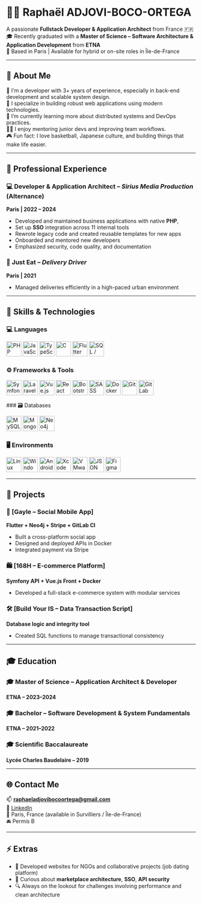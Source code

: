 # 👨‍💻 Raphaël ADJOVI-BOCO-ORTEGA

A passionate **Fullstack Developer & Application Architect** from France 🇫🇷  
🎓 Recently graduated with a **Master of Science – Software Architecture & Application Development** from **ETNA**  
📍 Based in Paris | Available for hybrid or on-site roles in Île-de-France

---

## 🚀 About Me

🔧 I'm a developer with 3+ years of experience, especially in back-end development and scalable system design.  
🎯 I specialize in building robust web applications using modern technologies.  
🌱 I’m currently learning more about distributed systems and DevOps practices.  
👨‍🏫 I enjoy mentoring junior devs and improving team workflows.  
🎮 Fun fact: I love basketball, Japanese culture, and building things that make life easier.

---

## 💼 Professional Experience

### 💻 Developer & Application Architect – *Sirius Media Production* (Alternance)  
**Paris | 2022 – 2024**  
- Developed and maintained business applications with native **PHP**,  
- Set up **SSO** integration across 11 internal tools  
- Rewrote legacy code and created reusable templates for new apps  
- Onboarded and mentored new developers  
- Emphasized security, code quality, and documentation

### 🛵 Just Eat – *Delivery Driver*  
**Paris | 2021**  
- Managed deliveries efficiently in a high-paced urban environment  

---

## 🧠 Skills & Technologies

### 💻 Languages  
<p align="left"> <img src="https://cdn.jsdelivr.net/gh/devicons/devicon/icons/php/php-original.svg" title="PHP" width="40" height="40"/> <img src="https://cdn.jsdelivr.net/gh/devicons/devicon/icons/javascript/javascript-original.svg" title="JavaScript" width="40" height="40"/> <img src="https://cdn.jsdelivr.net/gh/devicons/devicon/icons/typescript/typescript-original.svg" title="TypeScript" width="40" height="40"/> <img src="https://cdn.jsdelivr.net/gh/devicons/devicon/icons/c/c-original.svg" title="C" width="40" height="40"/> <img src="https://cdn.jsdelivr.net/gh/devicons/devicon/icons/flutter/flutter-original.svg" title="Flutter" width="40" height="40"/> <img src="https://cdn.jsdelivr.net/gh/devicons/devicon/icons/mysql/mysql-original.svg" title="SQL / MySQL" width="40" height="40"/> </p>

### ⚙️ Frameworks & Tools  
<p align="left"> <img src="https://cdn.jsdelivr.net/gh/devicons/devicon/icons/symfony/symfony-original.svg" title="Symfony" width="40" height="40"/> <img src="https://cdn.jsdelivr.net/gh/devicons/devicon/icons/laravel/laravel-plain.svg" title="Laravel" width="40" height="40"/> <img src="https://cdn.jsdelivr.net/gh/devicons/devicon/icons/vuejs/vuejs-original.svg" title="Vue.js" width="40" height="40"/> <img src="https://cdn.jsdelivr.net/gh/devicons/devicon/icons/react/react-original.svg" title="React" width="40" height="40"/> <img src="https://cdn.jsdelivr.net/gh/devicons/devicon/icons/bootstrap/bootstrap-original.svg" title="Bootstrap" width="40" height="40"/> <img src="https://cdn.jsdelivr.net/gh/devicons/devicon/icons/sass/sass-original.svg" title="SASS" width="40" height="40"/> <img src="https://cdn.jsdelivr.net/gh/devicons/devicon/icons/docker/docker-original.svg" title="Docker" width="40" height="40"/> <img src="https://cdn.jsdelivr.net/gh/devicons/devicon/icons/git/git-original.svg" title="Git" width="40" height="40"/> <img src="https://cdn.jsdelivr.net/gh/devicons/devicon/icons/gitlab/gitlab-original.svg" title="GitLab CI" width="40" height="40"/> </p>
### 🗃️ Databases  
<p align="left"> <img src="https://cdn.jsdelivr.net/gh/devicons/devicon/icons/mysql/mysql-original.svg" title="MySQL" width="40" height="40"/> <img src="https://cdn.jsdelivr.net/gh/devicons/devicon/icons/mongodb/mongodb-original.svg" title="MongoDB" width="40" height="40"/> <!-- Neo4j et HeidiSQL n'ont pas d'icône Devicon --> <img src="https://img.icons8.com/ios-filled/50/000000/graph-database.png" title="Neo4j (non-devicon)" width="40" height="40"/> </p>

### 🖥️ Environments  
<p align="left"> <img src="https://cdn.jsdelivr.net/gh/devicons/devicon/icons/linux/linux-original.svg" title="Linux" width="40" height="40"/> <img src="https://cdn.jsdelivr.net/gh/devicons/devicon/icons/windows8/windows8-original.svg" title="Windows" width="40" height="40"/> <img src="https://cdn.jsdelivr.net/gh/devicons/devicon/icons/androidstudio/androidstudio-original.svg" title="Android Studio" width="40" height="40"/> <img src="https://cdn.jsdelivr.net/gh/devicons/devicon/icons/xcode/xcode-original.svg" title="Xcode" width="40" height="40"/> <!-- VmWare, JSON, Adobe n'ont pas d'icône Devicon --> <img src="https://img.icons8.com/ios-filled/50/000000/virtual-machine.png" title="VMware" width="40" height="40"/> <img src="https://img.icons8.com/ios-filled/50/000000/json.png" title="JSON" width="40" height="40"/> <img src="https://cdn.jsdelivr.net/gh/devicons/devicon/icons/figma/figma-original.svg" title="Figma" width="40" height="40"/> </p>

---

## 🧩 Projects

### 🔗 [Gayle – Social Mobile App]  
**Flutter + Neo4j + Stripe + GitLab CI**  
- Built a cross-platform social app  
- Designed and deployed APIs in Docker  
- Integrated payment via Stripe

### 🛍️ [168H – E-commerce Platform]  
**Symfony API + Vue.js Front + Docker**  
- Developed a full-stack e-commerce system with modular services

### 🛠️ [Build Your IS – Data Transaction Script]  
**Database logic and integrity tool**  
- Created SQL functions to manage transactional consistency

---

## 🎓 Education

### 🎓 Master of Science – Application Architect & Developer  
**ETNA – 2023–2024**

### 🎓 Bachelor – Software Development & System Fundamentals  
**ETNA – 2021–2022**

### 🎓 Scientific Baccalaureate  
**Lycée Charles Baudelaire – 2019**

---

## 🌐 Contact Me

📫 **raphaeladjovibocoortega@gmail.com**  
🔗 [LinkedIn](https://www.linkedin.com/in/adjovi-raphael/)  
📍 Paris, France (available in Survilliers / Île-de-France)  
🚘 Permis B

---

## ⚡ Extras

- 📁 Developed websites for NGOs and collaborative projects (job dating platform)
- 🧠 Curious about **marketplace architecture**, **SSO**, **API security**
- 🔍 Always on the lookout for challenges involving performance and clean architecture
